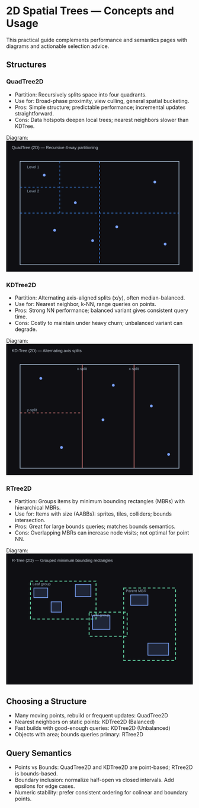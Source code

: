 # 2D Spatial Trees — Concepts and Usage

This practical guide complements performance and semantics pages with diagrams and actionable selection advice.

## Structures

### QuadTree2D

- Partition: Recursively splits space into four quadrants.
- Use for: Broad-phase proximity, view culling, general spatial bucketing.
- Pros: Simple structure; predictable performance; incremental updates straightforward.
- Cons: Data hotspots deepen local trees; nearest neighbors slower than KDTree.

Diagram: ![QuadTree2D](Docs/Images/quadtree_2d.svg)

### KDTree2D

- Partition: Alternating axis-aligned splits (x/y), often median-balanced.
- Use for: Nearest neighbor, k-NN, range queries on points.
- Pros: Strong NN performance; balanced variant gives consistent query time.
- Cons: Costly to maintain under heavy churn; unbalanced variant can degrade.

Diagram: ![KDTree2D](Docs/Images/kdtree_2d.svg)

### RTree2D

- Partition: Groups items by minimum bounding rectangles (MBRs) with hierarchical MBRs.
- Use for: Items with size (AABBs): sprites, tiles, colliders; bounds intersection.
- Pros: Great for large bounds queries; matches bounds semantics.
- Cons: Overlapping MBRs can increase node visits; not optimal for point NN.

Diagram: ![RTree2D](Docs/Images/rtree_2d.svg)

## Choosing a Structure

- Many moving points, rebuild or frequent updates: QuadTree2D
- Nearest neighbors on static points: KDTree2D (Balanced)
- Fast builds with good-enough queries: KDTree2D (Unbalanced)
- Objects with area; bounds queries primary: RTree2D

## Query Semantics

- Points vs Bounds: QuadTree2D and KDTree2D are point-based; RTree2D is bounds-based.
- Boundary inclusion: normalize half-open vs closed intervals. Add epsilons for edge cases.
- Numeric stability: prefer consistent ordering for colinear and boundary points.


